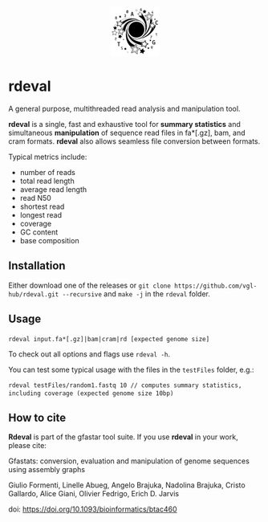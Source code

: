 <p align="center"><img src="docs/images/gfastar_logo_thumbnail.png" alt="gfastar_logo_thumbnail" width="100" /></p>

# rdeval

A general purpose, multithreaded read analysis and manipulation tool.

**rdeval** is a single, fast and exhaustive tool for **summary statistics** and simultaneous **manipulation** of sequence read files in fa\*[.gz], bam, and cram formats. **rdeval** also allows seamless file conversion between formats.

Typical metrics include:

- number of reads
- total read length
- average read length
- read N50
- shortest read
- longest read
- coverage
- GC content
- base composition

## Installation

Either download one of the releases or `git clone https://github.com/vgl-hub/rdeval.git --recursive` and `make -j` in the `rdeval` folder.

## Usage

`rdeval input.fa*[.gz]|bam|cram|rd [expected genome size]`

To check out all options and flags use `rdeval -h`.

You can test some typical usage with the files in the `testFiles` folder, e.g.:

```
rdeval testFiles/random1.fastq 10 // computes summary statistics, including coverage (expected genome size 10bp)
```

## How to cite

**Rdeval** is part of the gfastar tool suite. If you use **rdeval** in your work, please cite:

Gfastats: conversion, evaluation and manipulation of genome sequences using assembly graphs

Giulio Formenti, Linelle Abueg, Angelo Brajuka, Nadolina Brajuka, Cristo Gallardo, Alice Giani, Olivier Fedrigo, Erich D. Jarvis

doi: https://doi.org/10.1093/bioinformatics/btac460
